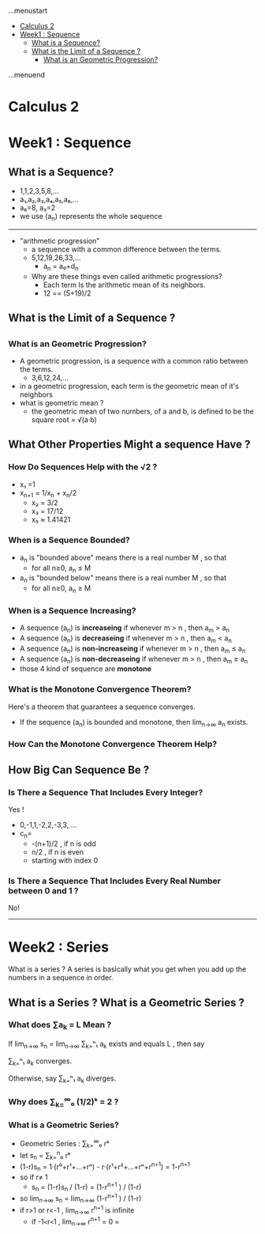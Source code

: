 ...menustart

 - [Calculus 2](#cfb5ad5012e1f6f82ce9e56414cfbd86)
 - [Week1 : Sequence](#62533905f258da75499c882a124b0317)
	 - [What is a Sequence?](#522feab9f5dbcd13c1a017479d792f7c)
	 - [What is the Limit of a Sequence ?](#b07df8cec51bd3cfbcba058e900c27e1)
		 - [What is an Geometric Progression?](#8797aec0bf798842a337e6476a38df1f)

...menuend


<h2 id="cfb5ad5012e1f6f82ce9e56414cfbd86"></h2>

# Calculus 2

<h2 id="62533905f258da75499c882a124b0317"></h2>

# Week1 : Sequence 

<h2 id="522feab9f5dbcd13c1a017479d792f7c"></h2>

## What is a Sequence?

 - 1,1,2,3,5,8,...
 - a₁,a₂,a₃,a₄,a₅,a₆,...
 - a₆=8, a₃=2
 - we use (a<sub>n</sub>) represents the whole sequence

---

 - "arithmetic progression"
    - a sequence with a common difference between the terms. 
    - 5,12,19,26,33,... 
        - a<sub>n</sub> = a₀+d<sub>n</sub>
    - Why are these things even called arithmetic progressions? 
        - Each term Is the arithmetic mean of its neighbors. 
        - 12 == (5+19)/2 

<h2 id="b07df8cec51bd3cfbcba058e900c27e1"></h2>

## What is the Limit of a Sequence ?

<h2 id="8797aec0bf798842a337e6476a38df1f"></h2>

### What is an Geometric Progression?

 - A geometric progression, is a sequence with a common ratio between the terms.
    - 3,6,12,24,...
 - in a geometric progression, each term is the geometric mean of it's neighbors
 - what is geometric mean ? 
    - the geometric mean of two numbers, of a and b, is defined to be the square root = √(a·b)


## What Other Properties Might a sequence Have ?

###  How Do Sequences Help with the √2 ?

 - x₁ =1
 - x<sub>n+1</sub> =  1/x<sub>n</sub> + x<sub>n</sub>/2
    - x₂ = 3/2
    - x₃ = 17/12 
    - x₅ ≈ 1.41421

### When is a Sequence Bounded?

 - a<sub>n</sub> is "bounded above" means there is a real number M , so that 
    - for all n≥0, a<sub>n</sub> ≤ M 
 - a<sub>n</sub> is "bounded below" means there is a real number M , so that 
    - for all n≥0, a<sub>n</sub> ≥ M 

### When is a Sequence Increasing?

 - A sequence (a<sub>n</sub>) is **increaseing** if whenever m > n , then a<sub>m</sub> > a<sub>n</sub>
 - A sequence (a<sub>n</sub>) is **decreaseing** if whenever m > n , then a<sub>m</sub> < a<sub>n</sub>
 - A sequence (a<sub>n</sub>) is **non-increaseing** if whenever m > n , then a<sub>m</sub> ≤ a<sub>n</sub>
 - A sequence (a<sub>n</sub>) is **non-decreaseing** if whenever m > n , then a<sub>m</sub> ≥ a<sub>n</sub>
 - those 4 kind of sequence are  **monotone**

### What is the Monotone Convergence Theorem?

Here's a theorem that guarantees a sequence converges.

 - If the sequence (a<sub>n</sub>) is bounded and monotone, then lim<sub>n→∞</sub> a<sub>n</sub> exists.



### How Can the Monotone Convergence Theorem Help?

## How Big Can Sequence Be ?

### Is There a Sequence That Includes Every Integer?

Yes !

 - 0,-1,1,-2,2,-3,3, ...
 - c<sub>n</sub>= 
    - -(n+1)/2 , if n is odd
    - n/2 , if n is even
    - starting with index 0 

### Is There a Sequence That Includes Every Real Number between 0 and 1 ?

No!

---

# Week2 : Series 

What is a series ?  A series is basically what you get when you add up the numbers in a sequence in order. 

## What is a Series ?  What is a Geometric Series ?

### What does ∑a<sub>k</sub> = L Mean ?

If lim<sub>n→∞</sub> s<sub>n</sub> = lim<sub>n→∞</sub> ∑<sub>k=</sub>ⁿ₁ a<sub>k</sub> exists and equals L , then say 

∑<sub>k=</sub>ⁿ₁ a<sub>k</sub> converges.

Otherwise, say ∑<sub>k=</sub>ⁿ₁ a<sub>k</sub> diverges.

### Why does  ∑<sub>k=</sub><sup>∞</sup>₀ (1/2)ᵏ = 2 ?

### What is a Geometric Series?

 - Geometric Series :  ∑<sub>k=</sub><sup>∞</sup>₀ rᵏ
 - let s<sub>n</sub> = ∑<sub>k=</sub><sup>n</sup>₀ rᵏ 
 - (1-r)s<sub>n</sub> = 1·(r⁰+r¹+...+rⁿ) - r·(r¹+r²+...+rⁿ+r<sup>n+1</sup>) = 1-r<sup>n+1</sup> 
 - so if r≠ 1
    - s<sub>n</sub> = (1-r)s<sub>n</sub> / (1-r) = (1-r<sup>n+1</sup> ) / (1-r)
 - so lim<sub>n→∞</sub> s<sub>n</sub> = lim<sub>n→∞</sub> (1-r<sup>n+1</sup> ) / (1-r) 
 - if r>1 or r<-1 ,  lim<sub>n→∞</sub> r<sup>n+1</sup> is infinite
    - if -1`<`r`<`1 ,  lim<sub>n→∞</sub> r<sup>n+1</sup> = 0
 = 


 



















